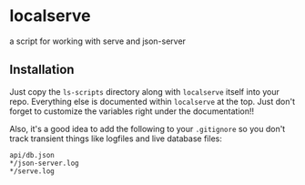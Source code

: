 # localserve
a script for working with serve and json-server

## Installation
Just copy the `ls-scripts` directory along with `localserve` itself into your repo. Everything else is documented within `localserve` at the top. Just don't forget to customize the variables right under the documentation!!

Also, it's a good idea to add the following to your `.gitignore` so you don't track transient things like logfiles and live database files:

```
api/db.json
*/json-server.log
*/serve.log
```
